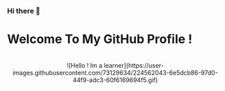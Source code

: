 ### Hi there 👋

# Welcome To My GitHub Profile !

<br/>
<div align="center">
  ![Hello ! Im a learner](https://user-images.githubusercontent.com/73129634/224562043-6e5dcb86-97d0-44f9-adc3-60f6169694f5.gif)
</div>
<br/>


<!--
**karan1608/karan1608** is a ✨ _special_ ✨ repository because its `README.md` (this file) appears on your GitHub profile.

Here are some ideas to get you started:

- 🔭 I’m currently working on ...
- 🌱 I’m currently learning ...
- 👯 I’m looking to collaborate on ...
- 🤔 I’m looking for help with ...
- 💬 Ask me about ...
- 📫 How to reach me: ...
- 😄 Pronouns: ...
- ⚡ Fun fact: ...
-->
